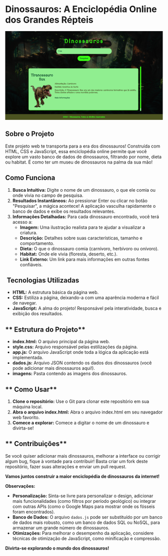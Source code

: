 # **Dinossauros: A Enciclopédia Online dos Grandes Répteis**

<img src="imagens/Projeto.png">

## **Sobre o Projeto**

Este projeto web te transporta para a era dos dinossauros!  Construída com HTML, CSS e JavaScript, essa enciclopédia online permite que você explore um vasto banco de dados de dinossauros, filtrando por nome, dieta ou habitat. É como ter um museu de dinossauros na palma da sua mão!

## **Como Funciona**

1. **Busca Intuitiva:** Digite o nome de um dinossauro, o que ele comia ou onde vivia no campo de pesquisa.
2. **Resultados Instantâneos:** Ao pressionar Enter ou clicar no botão "Pesquisar", a mágica acontece! A aplicação vasculha rapidamente o banco de dados e exibe os resultados relevantes.
3. **Informações Detalhadas:** Para cada dinossauro encontrado, você terá acesso a:
    * **Imagem:** Uma ilustração realista para te ajudar a visualizar a criatura.
    * **Descrição:** Detalhes sobre suas características, tamanho e comportamento.
    * **Dieta:** O que o dinossauro comia (carnívoro, herbívoro ou onívoro).
    * **Habitat:** Onde ele vivia (floresta, deserto, etc.).
    * **Link Externo:** Um link para mais informações em outras fontes confiáveis.

## **️ Tecnologias Utilizadas**

* **HTML:** A estrutura básica da página web.
* **CSS:** Estiliza a página, deixando-a com uma aparência moderna e fácil de navegar.
* **JavaScript:** A alma do projeto! Responsável pela interatividade, busca e exibição dos resultados.

## ** Estrutura do Projeto**

* **index.html:** O arquivo principal da página web.
* **style.css:** Arquivo responsável pelas estilizações da página.
* **app.js:** O arquivo JavaScript onde toda a lógica da aplicação está implementada.
* **dados.js:** Arquivo JSON contendo os dados dos dinossauros (você pode adicionar mais dinossauros aqui!).
* **imagens:** Pasta contendo as imagens dos dinossauros.

## ** Como Usar**

1. **Clone o repositório:** Use o Git para clonar este repositório em sua máquina local.
2. **Abra o arquivo index.html:** Abra o arquivo index.html em seu navegador web favorito.
3. **Comece a explorar:** Comece a digitar o nome de um dinossauro e divirta-se!

## ** Contribuições**

Se você quiser adicionar mais dinossauros, melhorar a interface ou corrigir algum bug, fique à vontade para contribuir! Basta criar um fork deste repositório, fazer suas alterações e enviar um pull request.

**Vamos juntos construir a maior enciclopédia de dinossauros da internet!** 

**Observações:**

* **Personalização:** Sinta-se livre para personalizar o design, adicionar mais funcionalidades (como filtros por período geológico) ou integrar com outras APIs (como o Google Maps para mostrar onde os fósseis foram encontrados).
* **Banco de Dados:** O arquivo `dados.js` pode ser substituído por um banco de dados mais robusto, como um banco de dados SQL ou NoSQL, para armazenar um grande número de dinossauros.
* **Otimizações:** Para melhorar o desempenho da aplicação, considere técnicas de otimização de JavaScript, como minificação e compressão.

**Divirta-se explorando o mundo dos dinossauros!**
